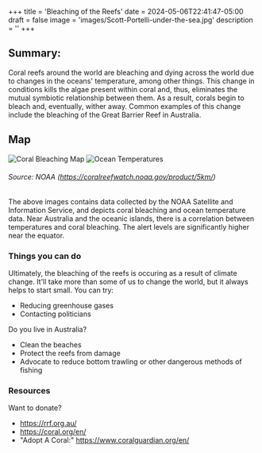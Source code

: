 +++
title = 'Bleaching of the Reefs'
date = 2024-05-06T22:41:47-05:00
draft = false
image = 'images/Scott-Portelli-under-the-sea.jpg'
description = ''
+++

## Summary:
Coral reefs around the world are bleaching and dying across the world due to changes in the oceans' temperature, among other things. This change in conditions kills the algae present within coral and, thus, eliminates the mutual symbiotic relationship between them. As a result, corals begin to bleach and, eventually, wither away. Common examples of this change include the bleaching of the Great Barrier Reef in Australia.


## Map
![Coral Bleaching Map](../../images/coralbleaching.png)
![Ocean Temperatures](../../images/seatem.png)
###### *Source: NOAA (https://coralreefwatch.noaa.gov/product/5km/)*
The above images contains data collected by the NOAA Satellite and Information Service, and depicts coral bleaching and ocean temperature data. Near Australia and the oceanic islands, there is a correlation between temperatures and coral bleaching. The alert levels are significantly higher near the equator.

### Things you can do
Ultimately, the bleaching of the reefs is occuring as a result of climate change. It'll take more than some of us to change the world, but it always helps to start small. You can try:
  - Reducing greenhouse gases
  - Contacting politicians

Do you live in Australia?
  - Clean the beaches
  - Protect the reefs from damage
  - Advocate to reduce bottom trawling or other dangerous methods of fishing

### Resources
Want to donate?
  - https://rrf.org.au/
  - https://coral.org/en/
  - "Adopt A Coral:" https://www.coralguardian.org/en/